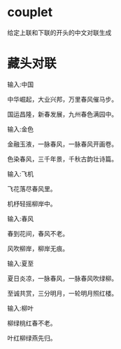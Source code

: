 # couplet
给定上联和下联的开头的中文对联生成

# 藏头对联
输入:中国

中华崛起，大业兴邦，万里春风催马步。

国运昌隆，新春发展，九州春色满园中。

输入:金色

金融玉液，一脉春风，一脉春风开画卷。

色染春风，三千年景，千秋古韵壮诗篇。

输入:飞机

飞花落尽春风里。

机杼轻摇柳岸中。		

输入:春风

春到花间，春风不老。

风吹柳岸，柳岸无痕。

输入:夏至

夏日炎凉，一脉春风，一脉春风吹绿柳。

至诚共赏，三分明月，一轮明月照红楼。

输入:柳叶

柳绿桃红春不老。

叶红柳绿燕先归。
